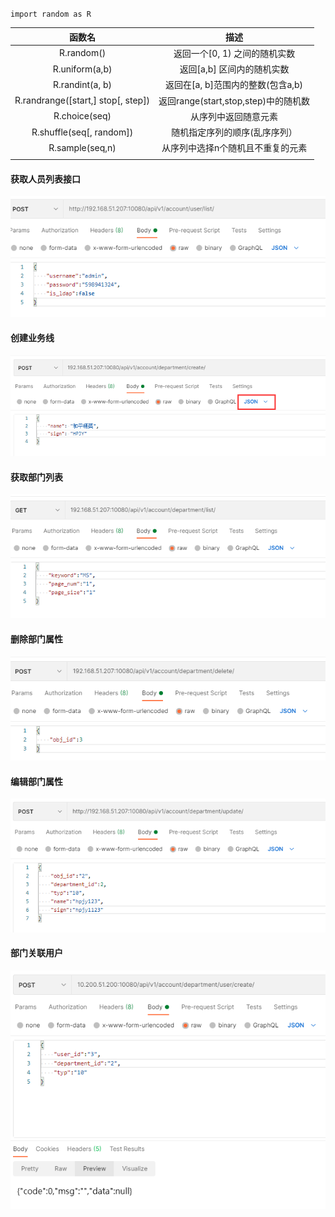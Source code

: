 
`import random as R`


|               函数名                |                描述                 |
| :--------------------------------: | :--------------------------------: |
|             R.random()             |     返回一个[0, 1) 之间的随机实数     |
|           R.uniform(a,b)           |      返回[a,b] 区间内的随机实数       |
|         R.randint(a, b)	         |   返回在[a, b]范围内的整数(包含a,b)  |
| R.randrange([start,] stop[, step]) | 返回range(start,stop,step)中的随机数 |
|          R.choice(seq)	          |         从序列中返回随意元素          |
|      R.shuffle(seq[, random])      |     随机指定序列的顺序(乱序序列）      |
|         R.sample(seq,n)	         |   从序列中选择n个随机且不重复的元素    |
|                                    |                                    |



#### 获取人员列表接口

![](images/userlist.png)

#### 创建业务线

![](images/create_department.png)

#### 获取部门列表

![](images/get_departmentList.png)

#### 删除部门属性

![](images/delete_department.png)

#### 编辑部门属性

![](images/update_department.png)

#### 部门关联用户

![](images/create_department_user.png)